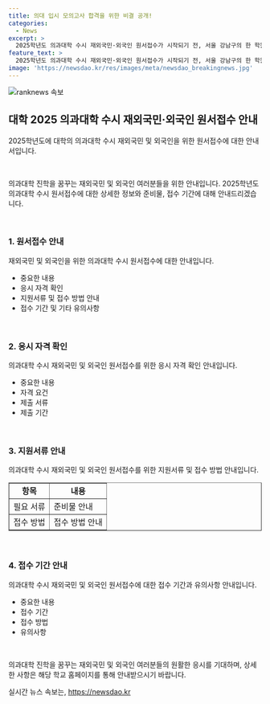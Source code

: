 ```yaml
---
title: 의대 입시 모의고사 합격을 위한 비결 공개!
categories:
  - News
excerpt: >
  2025학년도 의과대학 수시 재외국민·외국인 원서접수가 시작되기 전, 서울 강남구의 한 학원에서 의대 입시 홍보물이 미리 붙어있어 이목을 끌고 있다.
feature_text: >
  2025학년도 의과대학 수시 재외국민·외국인 원서접수가 시작되기 전, 서울 강남구의 한 학원에서 의대 입시 홍보물이 미리 붙어있어 이목을 끌고 있다.
image: 'https://newsdao.kr/res/images/meta/newsdao_breakingnews.jpg'
---
```


<p><img src="https://newsdao.kr/res/images/meta/newsdao_breakingnews.jpg" alt="ranknews 속보" /></p>

<h2 data-ke-size="size26">대학 2025 의과대학 수시 재외국민·외국인 원서접수 안내</h2>

<p>2025학년도에 대학의 의과대학 수시 재외국민 및 외국인을 위한 원서접수에 대한 안내서입니다.</p>

<p data-ke-size="size16">&nbsp;</p>

<p>의과대학 진학을 꿈꾸는 재외국민 및 외국인 여러분들을 위한 안내입니다. 2025학년도 의과대학 수시 원서접수에 대한 상세한 정보와 준비물, 접수 기간에 대해 안내드리겠습니다.</p>

<p data-ke-size="size16">&nbsp;</p>

<h3>1. 원서접수 안내</h3>

<p>재외국민 및 외국인을 위한 의과대학 수시 원서접수에 대한 안내입니다.</p>

<ul>
  <li>중요한 내용</li>
  <li>응시 자격 확인</li>
  <li>지원서류 및 접수 방법 안내</li>
  <li>접수 기간 및 기타 유의사항</li>
</ul>

<p data-ke-size="size16">&nbsp;</p>

<h3>2. 응시 자격 확인</h3>

<p>의과대학 수시 재외국민 및 외국인 원서접수를 위한 응시 자격 확인 안내입니다.</p>

<ul>
  <li>중요한 내용</li>
  <li>자격 요건</li>
  <li>제출 서류</li>
  <li>제출 기간</li>
</ul>

<p data-ke-size="size16">&nbsp;</p>

<h3>3. 지원서류 안내</h3>

<p>의과대학 수시 재외국민 및 외국인 원서접수를 위한 지원서류 및 접수 방법 안내입니다.</p>

<table border="1" width="100%">
  <tr>
    <td style="text-align: center; height: 17px;"><b>항목</b></td>
    <td style="text-align: center; height: 17px;"><b>내용</b></td>
  </tr>
  <tr>
    <td style="height: 17px;">필요 서류</td>
    <td style="height: 17px;">준비물 안내</td>
  </tr>
  <tr>
    <td style="text-align: center; height: 17px;">접수 방법</td>
    <td style="text-align: center; height: 17px;">접수 방법 안내</td>
  </tr>
</table>

<p data-ke-size="size16">&nbsp;</p>

<h3>4. 접수 기간 안내</h3>

<p>의과대학 수시 재외국민 및 외국인 원서접수에 대한 접수 기간과 유의사항 안내입니다.</p>

<ul>
  <li>중요한 내용</li>
  <li>접수 기간</li>
  <li>접수 방법</li>
  <li>유의사항</li>
</ul>

<p data-ke-size="size16">&nbsp;</p>

<p>의과대학 진학을 꿈꾸는 재외국민 및 외국인 여러분들의 원활한 응시를 기대하며, 상세한 사항은 해당 학교 홈페이지를 통해 안내받으시기 바랍니다.</p>
실시간 뉴스 속보는, <a href="https://newsdao.kr" rel="dofollow">https://newsdao.kr</a>


